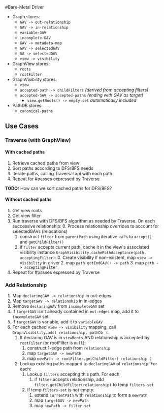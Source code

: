 <!-- Freeki metadata. Do not remove this section!
TITLE: Bare-Metal Driver
-->
#Bare-Metal Driver

* Graph stores:
    * `GAV -> out-relationship`
    * `GAV -> in-relationship`
    * `variable-GAV`
    * `incomplete-GAV`
    * `GAV -> metadata-map`
    * `GAV -> selectedGAV`
    * `GA -> selectedGAV`
    * `view -> visibility`
* GraphView stores:
    * `roots`
    * `rootFilter`
* GraphVisibility stores:
    * `view`
    * `accepted-path -> childFilters` *(derived from accepting filters)*
    * `accepted-GAV -> accepted-paths` *(ending with GAV as target)*
        * `view.getRoots() -> empty-set` *automatically included*
* PathDB stores:
    * `canonical-paths`

## Use Cases

### Traverse (with GraphView) 

#### With cached paths

1. Retrieve cached paths from view
2. Sort paths according to DFS/BFS needs
3. Iterate paths, calling Traversal api with each path
4. Repeat for #passes expressed by Traverse

**TODO:** How can we sort cached paths for DFS/BFS?

#### Without cached paths

1. Get view roots.
2. Get view filter.
3. Run traverse with DFS/BFS algorithm as needed by Traverse. On each successive relationship:
    0. Process relationship overrides to account for selectedGAVs (relocations)
    1. construct `filter` from `parentPath` using iterative calls to `accept()` and `getChildFilter()`
    2. if `filter` accepts current path, cache it in the view's associated visibility instance `GraphVisibility.cachePathAcceptance(path, acceptingFilter)`:
         0. Create visibility if non-existent, map `view -> visibility` in driver
         2. map `path.getEndGAV() -> path`
         3. map `path -> acceptingFilter`
4. Repeat for #passes expressed by Traverse

### Add Relationship

1. Map `declaringGAV -> relationship` in out-edges
2. Map `targetGAV -> relationship` in in-edges
3. Remove `declaringGAV` from `incompleteGAV` set
4. If `targetGAV` isn't already contained in `out-edges` map, add it to `incompleteGAV` set
5. If `targetGAV` is variable, add it to `variableGAV`
6. For each cached `view -> visibility` mapping, call `GraphVisibility.add( relationship, pathDb )`:
    1. If declaring GAV is in `viewRoots` AND relationship is accepted by `rootFilter` (or rootFilter is `null`):
         1. construct 1-edge path from `relationship`
         2. map `targetGAV -> newPath`
         3. map `newPath -> rootFilter.getChildFilter( relationship )`
    2. Lookup existing paths mapped to `declaringGAV` of `relationship`. For each:
         1. Lookup `filters` accepting this path. For each:
              1. if `filter` accepts relationship, add `filter.getChildFilter(relationship)` to temp `filters-set`
         2. If temp `filters-set` is not empty:
              1. extend `currentPath` with `relationship` to form a `newPath`
              2. map `targetGAV -> newPath`
              3. map `newPath -> filter-set`